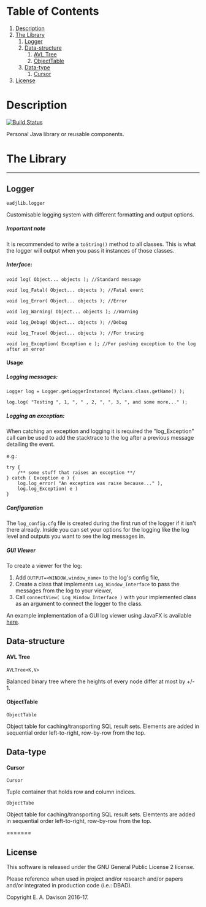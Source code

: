 # Table of Contents
1. [Description](#description)
2. [The Library](#the-library)
   1. [Logger](#logger)
   2. [Data-structure](#data-structure)
       1. [AVL Tree](#avl-tree)
       2. [ObjectTable](#objecttable)
   3. [Data-type](#data-type)
       1. [Cursor](#cursor)
6. [License](#license)

# Description

[![Build Status](https://travis-ci.org/An7ar35/eadjlib.svg?branch=master)](https://travis-ci.org/An7ar35/eadjlib)

Personal Java library or reusable components.


# The Library


___
## Logger

`eadjlib.logger`

Customisable logging system with different formatting and output options.

##### Important note

It is recommended to write a ```toString()``` method to all classes. 
This is what the logger will output when you pass it instances of those
classes.

##### Interface:

    void log( Object... objects ); //Standard message

    void log_Fatal( Object... objects ); //Fatal event

    void log_Error( Object... objects ); //Error

    void log_Warning( Object... objects ); //Warning

    void log_Debug( Object... objects ); //Debug

    void log_Trace( Object... objects ); //For tracing

    void log_Exception( Exception e ); //For pushing exception to the log after an error

#### Usage

##### Logging messages:

```Logger log = Logger.getLoggerInstance( Myclass.class.getName() );```

```log.log( "Testing ", 1, ", " , 2, ", ", 3, ", and some more..." );```

##### Logging an exception:

When catching an exception and logging it is required the 
"log_Exception" call can be used to add the stacktrace to the log after 
a previous message detailing the event. 

e.g.:

    try {
        /** some stuff that raises an exception **/ 
    } catch ( Exception e ) { 
        log.log_error( "An exception was raise because..." ),
        log.log_Exception( e )
    }

##### Configuration

The `log_config.cfg` file is created during the first run of the logger 
if it isn't there already. Inside you can set your options for the logging 
like the log level and outputs you want to see the log messages in. 

##### GUI Viewer

To create a viewer for the log:

 1. Add `OUTPUT=<WINDOW,window_name>` to the log's config file,
 2. Create a class that implements `Log_Window_Interface` to pass the messages 
    from the log to your viewer,
 3. Call `connectView( Log_Window_Interface )` with your implemented class as an argument 
    to connect the logger to the class. 

An example implementation of a GUI log viewer using JavaFX is available [here](https://github.com/An7ar35/guiLoggerView).

## Data-structure

#### AVL Tree

`AVLTree<K,V>`

Balanced binary tree where the heights of every node differ at most by +/- 1.

#### ObjectTable

`ObjectTable`

Object table for caching/transporting SQL result sets. Elements are added 
in sequential order left-to-right, row-by-row from the top.

## Data-type

#### Cursor

`Cursor`

Tuple container that holds row and column indices.

`ObjectTabe`

Object table for caching/transporting SQL result sets. Elemtents are added 
in sequential order left-to-right, row-by-row from the top.

=======
## License

This software is released under the GNU General Public License 2 license.

Please reference when used in project and/or research and/or papers and/or integrated in production code (i.e.: DBAD).

Copyright E. A. Davison 2016-17.